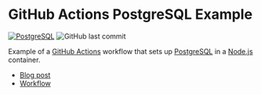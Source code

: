 # GitHub Actions PostgreSQL Example

[![PostgreSQL](https://github.com/remarkablemark/github-actions-postgres-example/actions/workflows/postgres.yml/badge.svg)](https://github.com/remarkablemark/github-actions-postgres-example/actions/workflows/postgres.yml)
![GitHub last commit](https://img.shields.io/github/last-commit/remarkablemark/github-actions-postgres-example)

Example of a [GitHub Actions](https://b.remarkabl.org/github-actions) workflow that sets up [PostgreSQL](https://b.remarkabl.org/postgresql) in a [Node.js](https://b.remarkabl.org/nodejs-site) container.

- [Blog post](https://b.remarkabl.org/3qL5fE7)
- [Workflow](https://github.com/remarkablemark/github-actions-postgres-example/blob/master/.github/workflows/postgres.yml)
